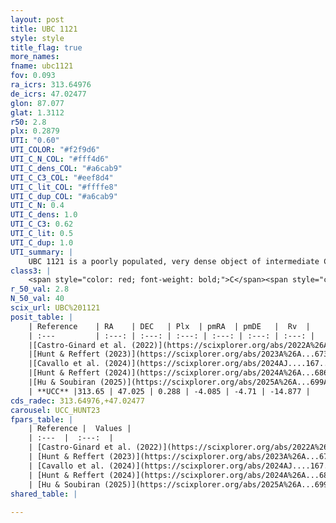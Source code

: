 ```yaml
---
layout: post
title: UBC 1121
style: style
title_flag: true
more_names: 
fname: ubc1121
fov: 0.093
ra_icrs: 313.64976
de_icrs: 47.02477
glon: 87.077
glat: 1.3112
r50: 2.8
plx: 0.2879
UTI: "0.60"
UTI_COLOR: "#f2f9d6"
UTI_C_N_COL: "#fff4d6"
UTI_C_dens_COL: "#a6cab9"
UTI_C_C3_COL: "#eef8d4"
UTI_C_lit_COL: "#ffffe8"
UTI_C_dup_COL: "#a6cab9"
UTI_C_N: 0.4
UTI_C_dens: 1.0
UTI_C_C3: 0.62
UTI_C_lit: 0.5
UTI_C_dup: 1.0
UTI_summary: |
    UBC 1121 is a poorly populated, very dense object of intermediate C3 quality. It was recently reported but it is moderately studied in the literature.
class3: |
    <span style="color: red; font-weight: bold;">C</span><span style="color: green; font-weight: bold;">A</span>
r_50_val: 2.8
N_50_val: 40
scix_url: UBC%201121
posit_table: |
    | Reference    | RA    | DEC   | Plx  | pmRA  | pmDE   |  Rv  |
    | :---         | :---: | :---: | :---: | :---: | :---: | :---: |
    |[Castro-Ginard et al. (2022)](https://scixplorer.org/abs/2022A%26A...661A.118C) | 313.65 | 47.04 | 0.29 | -4.09 | -4.71 | 6.78 |
    |[Hunt & Reffert (2023)](https://scixplorer.org/abs/2023A%26A...673A.114H) | 313.628 | 47.034 | 0.289 | -4.052 | -4.686 | -17.935 |
    |[Cavallo et al. (2024)](https://scixplorer.org/abs/2024AJ....167...12C) | 313.656 | 47.016 | 0.287 | -- | -- | -- |
    |[Hunt & Reffert (2024)](https://scixplorer.org/abs/2024A%26A...686A..42H) | 313.628 | 47.034 | 0.289 | -4.052 | -4.686 | -17.935 |
    |[Hu & Soubiran (2025)](https://scixplorer.org/abs/2025A%26A...699A.246H) | 313.656 | 47.016 | -- | -- | -- | -- |
    | **UCC** |313.65 | 47.025 | 0.288 | -4.085 | -4.71 | -14.877 | 
cds_radec: 313.64976,+47.02477
carousel: UCC_HUNT23
fpars_table: |
    | Reference |  Values |
    | :---  |  :---:  |
    | [Castro-Ginard et al. (2022)](https://scixplorer.org/abs/2022A%26A...661A.118C) | `AV=2.079, Dist=3746, logAge=8.783` |
    | [Hunt & Reffert (2023)](https://scixplorer.org/abs/2023A%26A...673A.114H) | `AV50=2.546, diffAV50=1.869, MOD50=12.475, logAge50=8.617` |
    | [Cavallo et al. (2024)](https://scixplorer.org/abs/2024AJ....167...12C) | `AV50=2.66, dMod50=12.18, logAge50=8.91, [Fe/H]50=0.16` |
    | [Hunt & Reffert (2024)](https://scixplorer.org/abs/2024A%26A...686A..42H) | `MassJ=348.647` |
    | [Hu & Soubiran (2025)](https://scixplorer.org/abs/2025A%26A...699A.246H) | `MA22=-0.07, MA23f=-0.32, MA23g=-0.22, MZ23=0.02, MK24=-0.17, MF24=-0.21` |
shared_table: |
    
---
```

